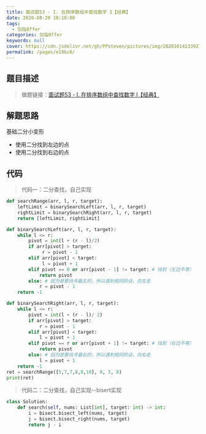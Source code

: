```yaml
---
title: 面试题53 - I. 在排序数组中查找数字 I【经典】
date: 2020-08-20 18:18:00
tags: 
  - 剑指Offer
categories: 剑指Offer
keywords: null
cover: https://cdn.jsdelivr.net/gh/PPsteven/pictures/img/20201014133927.png
permalink: /pages/e19bc6/
---
```


## 题目描述

> 做题链接：[面试题53 - I. 在排序数组中查找数字 I【经典】](https://leetcode-cn.com/problems/zai-pai-xu-shu-zu-zhong-cha-zhao-shu-zi-lcof/)

<!--more-->

## 解题思路

基础二分小变形

- 使用二分找到左边的点
- 使用二分找到右边的点

## 代码

> 代码一：二分查找，自己实现

```python
def searchRange(arr, l, r, target):
    leftLimit = binarySearchLeft(arr, l, r, target)
    rightLimit = binarySearchRight(arr, l, r, target)
    return [leftLimit, rightLimit]

def binarySearchLeft(arr, l, r, target):
    while l <= r:
        pivot = int(l + (r - l)/2) 
        if arr[pivot] > target:
             r = pivot - 1
        elif arr[pivot] < target:
             l = pivot + 1
        elif pivot == 0 or arr[pivot - 1] != target: # 找到（左边不等）
            return pivot
        else: # 因为是要找寻最左的，所以遇到相同的话，向左走
            r = pivot - 1
    return -1

def binarySearchRight(arr, l, r, target):
    while l <= r:
        pivot = int(l + (r - l)/ 2)
        if arr[pivot] > target:
            r = pivot - 1
        elif arr[pivot] < target:
            l = pivot + 1
        elif pivot == r or arr[pivot + 1] != target: # 找到（右边不等）
            return pivot
        else: # 因为是要找寻最右的，所以遇到相同的话，向右走
            l = pivot + 1
    return -1 
ret = searchRange([5,7,7,8,8,10], 0, 5, 8)
print(ret)
```



> 代码二：二分查找，自己实现--bisert实现

```python
class Solution:
    def search(self, nums: List[int], target: int) -> int:
        i = bisect.bisect_left(nums, target)
        j = bisect.bisect_right(nums, target)
        return j - i
```



